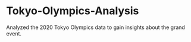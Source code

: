 # Tokyo-Olympics-Analysis
Analyzed the 2020 Tokyo Olympics data to gain insights about the grand event.

